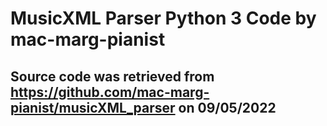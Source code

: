 # MusicXML Parser Python 3 Code by mac-marg-pianist
## Source code was retrieved from https://github.com/mac-marg-pianist/musicXML_parser on 09/05/2022
